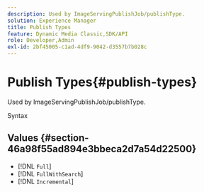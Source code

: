 ```yaml
---
description: Used by ImageServingPublishJob/publishType.
solution: Experience Manager
title: Publish Types
feature: Dynamic Media Classic,SDK/API
role: Developer,Admin
exl-id: 2bf45005-c1ad-4df9-9042-d3557b7b028c
---
```

# Publish Types{#publish-types}

Used by ImageServingPublishJob/publishType.

 Syntax 

## Values {#section-46a98f55ad894e3bbeca2d7a54d22500}

* [!DNL `Full`] 
* [!DNL `FullWithSearch`] 
* [!DNL `Incremental`]
